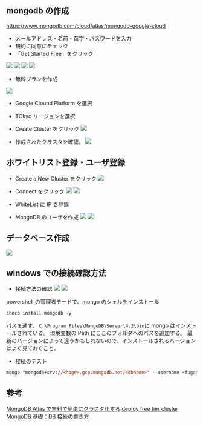 ## mongodb の作成

https://www.mongodb.com/cloud/atlas/mongodb-google-cloud

- メールアドレス・名前・苗字・パスワードを入力
- 規約に同意にチェック
- 「Get Started Free」をクリック

![](img/2020-07-19-14-09-00.png)
![](img/2020-07-19-14-11-17.png)
![](img/2020-07-19-14-11-34.png)
![](img/2020-07-19-14-20-54.png)

- 無料プランを作成

![](img/2020-07-19-14-21-29.png)

- Google Clound Platform を選択
- TOkyo リージョンを選択
- Create Cluster をクリック
  ![](img/2020-07-19-14-29-48.png)

- 作成されたクラスタを確認。
  ![](img/2020-07-19-14-32-07.png)

## ホワイトリスト登録・ユーザ登録

- Create a New Cluster をクリック
  ![](img/2020-07-19-14-35-34.png)

- Connect をクリック
  ![](img/2020-07-19-14-36-41.png)
  ![](img/2020-07-19-14-37-22.png)
- WhiteList に IP を登録
- MongoDB のユーザを作成
  ![](img/2020-07-19-14-37-57.png)
  ![](img/2020-07-19-14-43-16.png)

## データベース作成

![](img/2020-07-19-16-19-36.png)

## windows での接続確認方法

- 接続方法の確認
  ![](img/2020-07-19-14-43-48.png)
  ![](img/2020-07-19-14-56-25.png)

powershell の管理者モードで、mongo のシェルをインストール

```ps
choco install mongodb -y
```

パスを通す。
`C:\Program Files\MongoDB\Server\4.2\bin`に mongo はインストールされている。
環境変数の Path にここのフォルダへのパスを追加する。
最新のバージョンによって違うかもしれないので、インストールされるバージョンはよく見ておくこと。

- 接続のテスト

```ps
mongo "mongodb+srv://<hoge>.gcp.mongodb.net/<dbname>" --username <fuga>
```

## 参考

[MongoDB Atlas で無料で簡単にクラスタ化する](https://qiita.com/ka_nabell_dev/items/0e91ae7646ddc78e514f)
[deploy free tier cluster](https://docs.atlas.mongodb.com/tutorial/deploy-free-tier-cluster/)
[MongoDB 基礎：DB 接続の書き方](https://qiita.com/chenglin/items/ecf6f67e8f80c4750204)
